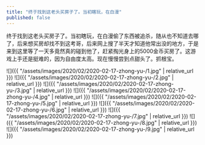 ```yaml
---
title: "终于找到这老头买房子了。当初瞎玩，在白漫"
published: false
---
```

终于找到这老头买房子了。当初瞎玩，在白漫偷了东西被追杀，随从也不知道去哪了，后来想买房却找不到这考哥，后来网上搜了半天才知道他常出没的地方，于是来到这里等了一天多竟然真的碰到他了，赶紧掏光身上的5000金币买房了。这游戏上手还是挺难的，因为自由度太高。现在慢慢尝到点甜头了。抓根宝。



![]({{ "/assets/images/2020/02/2020-02-17-zhong-yu-/1.jpg" | relative_url }})
![]({{ "/assets/images/2020/02/2020-02-17-zhong-yu-/2.jpg" | relative_url }})
![]({{ "/assets/images/2020/02/2020-02-17-zhong-yu-/3.jpg" | relative_url }})
![]({{ "/assets/images/2020/02/2020-02-17-zhong-yu-/4.jpg" | relative_url }})
![]({{ "/assets/images/2020/02/2020-02-17-zhong-yu-/5.jpg" | relative_url }})
![]({{ "/assets/images/2020/02/2020-02-17-zhong-yu-/6.jpg" | relative_url }})
![]({{ "/assets/images/2020/02/2020-02-17-zhong-yu-/7.jpg" | relative_url }})
![]({{ "/assets/images/2020/02/2020-02-17-zhong-yu-/8.jpg" | relative_url }})
![]({{ "/assets/images/2020/02/2020-02-17-zhong-yu-/9.jpg" | relative_url }})
